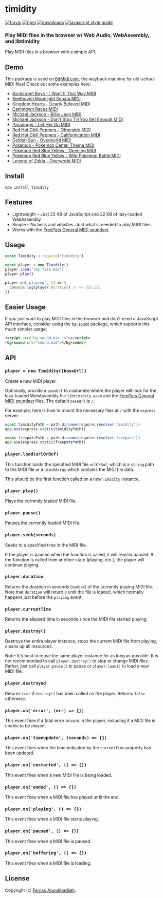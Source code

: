 # timidity

[![travis][travis-image]][travis-url] [![npm][npm-image]][npm-url] [![downloads][downloads-image]][downloads-url] [![javascript style guide][standard-image]][standard-url]

[travis-image]: https://img.shields.io/travis/feross/timidity/master.svg
[travis-url]: https://travis-ci.org/feross/timidity
[npm-image]: https://img.shields.io/npm/v/timidity.svg
[npm-url]: https://npmjs.org/package/timidity
[downloads-image]: https://img.shields.io/npm/dm/timidity.svg
[downloads-url]: https://npmjs.org/package/timidity
[standard-image]: https://img.shields.io/badge/code_style-standard-brightgreen.svg
[standard-url]: https://standardjs.com

### Play MIDI files in the browser w/ Web Audio, WebAssembly, and libtimidity

Play MIDI files in a browser with a simple API.

## Demo

This package is used on [BitMidi.com](https://bitmidi.com), the wayback machine for old-school MIDI files! Check out some examples here:

- [Backstreet Boys - I Want It That Way MIDI](https://bitmidi.com/backstreet-boys-i-want-it-that-way-mid)
- [Beethoven Moonlight Sonata MIDI](https://bitmidi.com/beethoven-moonlight-sonata-mid)
- [Kingdom Hearts - Dearly Beloved MIDI](https://bitmidi.com/kingdom-hearts-dearly-beloved-mid)
- [Camptown Races MIDI](https://bitmidi.com/camptown-mid)
- [Michael Jackson - Billie Jean MIDI](https://bitmidi.com/michael-jackson-billie-jean-mid)
- [Michael Jackson - Don't Stop Till You Get Enough MIDI](https://bitmidi.com/michael-jackson-dont-stop-till-you-get-enough-mid)
- [Passenger - Let Her Go MIDI](https://bitmidi.com/passenger-let_her_go-mid)
- [Red Hot Chili Peppers - Otherside MIDI](https://bitmidi.com/red-hot-chili-peppers-otherside-mid)
- [Red Hot Chili Peppers - Californication MIDI](https://bitmidi.com/red-hot-chili-peppers-californication-mid)
- [Golden Sun - Overworld MIDI](https://bitmidi.com/golden-sun-overworld-mid)
- [Pokemon - Pokemon Center Theme MIDI](https://bitmidi.com/pokemon-pokemon-center-theme-mid)
- [Pokemon Red Blue Yellow - Opening MIDI](https://bitmidi.com/pokemon-redblueyellow-opening-yellow-mid)
- [Pokemon Red Blue Yellow - Wild Pokemon Battle MIDI](https://bitmidi.com/pokemon-redblueyellow-wild-pokemon-battle-mid)
- [Legend of Zelda - Overworld MIDI](https://bitmidi.com/legend-of-zelda-overworld-mid)

## Install

```
npm install timidity
```

## Features

- Lightweight – Just 23 KB of JavaScript and 22 KB of lazy-loaded WebAssembly
- Simple – No bells and whistles. Just what is needed to play MIDI files.
- Works with the [FreePats General MIDI soundset](https://www.npmjs.com/package/freepats).

## Usage

```js
const Timidity = require('timidity')

const player = new Timidity()
player.load('/my-file.mid')
player.play()

player.on('playing', () => {
  console.log(player.duration) // => 351.521
})
```

## Easier Usage

If you just want to play MIDI files in the browser and don't need a JavaScript
API interface, consider using the
[`bg-sound`](https://www.npmjs.com/package/bg-sound) package, which supports
this much simpler usage:

```html
<script src="bg-sound.min.js"></script>
<bg-sound src="sound.mid"></bg-sound>
```

## API

### `player = new Timidity([baseUrl])`

Create a new MIDI player.

Optionally, provide a `baseUrl` to customize where the player will look for the
lazy-loaded WebAssembly file `libtimidity.wasm` and the
[FreePats General MIDI soundset](https://www.npmjs.com/package/freepats) files.
The default `baseUrl` is `/`.

For example, here is how to mount the necessary files at `/` with the `express`
server:

```js
const timidityPath = path.dirname(require.resolve('timidity'))
app.use(express.static(timidityPath))

const freepatsPath = path.dirname(require.resolve('freepats'))
app.use(express.static(freepatsPath))
```

### `player.load(urlOrBuf)`

This function loads the specified MIDI file `urlOrBuf`, which is a `string` path
to the MIDI file or a `Uint8Array` which contains the MIDI file data.

This should be the first function called on a new `Timidity` instance.

### `player.play()`

Plays the currently loaded MIDI file.

### `player.pause()`

Pauses the currently loaded MIDI file.

### `player.seek(seconds)`

Seeks to a specified time in the MIDI file.

If the player is paused when the function is called, it will remain paused. If
the function is called from another state (playing, etc.), the player will
continue playing.

### `player.duration`

Returns the duration in seconds (`number`) of the currently playing MIDI file.
Note that `duration` will return `0` until the file is loaded, which normally
happens just before the `playing` event.

### `player.currentTime`

Returns the elapsed time in seconds since the MIDI file started playing.

### `player.destroy()`

Destroys the entire player instance, stops the current MIDI file from playing,
cleans up all resources.

Note: It's best to reuse the same player instance for as long as possible. It is
not recommended to call `player.destroy()` to stop or change MIDI files. Rather,
just call `player.pause()` to pause or `player.load()` to load a new MIDI file.

### `player.destroyed`

Returns `true` if `destroy()` has been called on the player. Returns `false`
otherwise.

### `player.on('error', (err) => {})`

This event fires if a fatal error occurs in the player, including if a MIDI file
is unable to be played.

### `player.on('timeupdate', (seconds) => {})`

This event fires when the time indicated by the `currentTime` property has been
updated.

### `player.on('unstarted', () => {})`

This event fires when a new MIDI file is being loaded.

### `player.on('ended', () => {})`

This event fires when a MIDI file has played until the end.

### `player.on('playing', () => {})`

This event fires when a MIDI file starts playing.

### `player.on('paused', () => {})`

This event fires when a MIDI file is paused.

### `player.on('buffering', () => {})`

This event fires when a MIDI file is loading.

## License

Copyright (c) [Feross Aboukhadijeh](https://feross.org).
